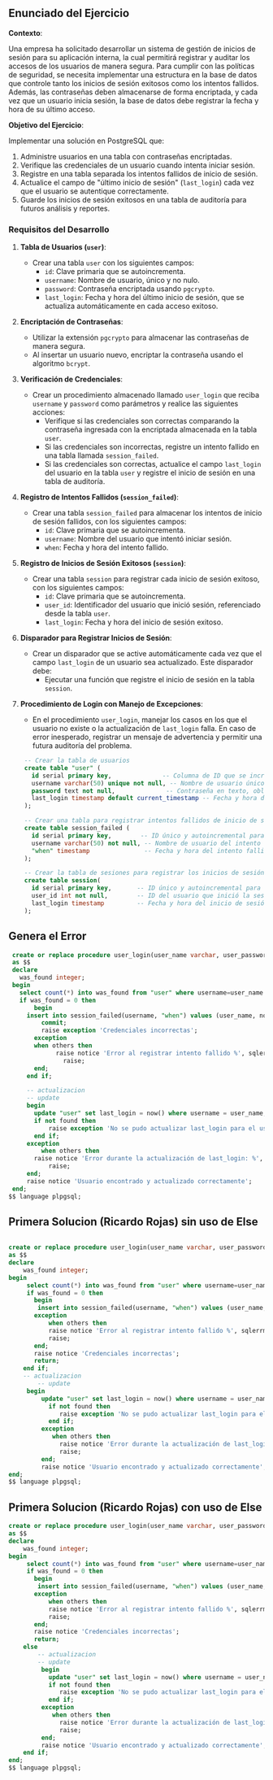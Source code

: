 ## Enunciado del Ejercicio

**Contexto**: 

Una empresa ha solicitado desarrollar un sistema de gestión de inicios de sesión para su aplicación interna, la cual permitirá registrar y auditar los accesos de los usuarios de manera segura. Para cumplir con las políticas de seguridad, se necesita implementar una estructura en la base de datos que controle tanto los inicios de sesión exitosos como los intentos fallidos. Además, las contraseñas deben almacenarse de forma encriptada, y cada vez que un usuario inicia sesión, la base de datos debe registrar la fecha y hora de su último acceso.

**Objetivo del Ejercicio**:

Implementar una solución en PostgreSQL que:
1. Administre usuarios en una tabla con contraseñas encriptadas.
2. Verifique las credenciales de un usuario cuando intenta iniciar sesión.
3. Registre en una tabla separada los intentos fallidos de inicio de sesión.
4. Actualice el campo de "último inicio de sesión" (`last_login`) cada vez que el usuario se autentique correctamente.
5. Guarde los inicios de sesión exitosos en una tabla de auditoría para futuros análisis y reportes.

### Requisitos del Desarrollo

1. **Tabla de Usuarios (`user`)**:
   - Crear una tabla `user` con los siguientes campos:
     - `id`: Clave primaria que se autoincrementa.
     - `username`: Nombre de usuario, único y no nulo.
     - `password`: Contraseña encriptada usando `pgcrypto`.
     - `last_login`: Fecha y hora del último inicio de sesión, que se actualiza automáticamente en cada acceso exitoso.

2. **Encriptación de Contraseñas**:
   - Utilizar la extensión `pgcrypto` para almacenar las contraseñas de manera segura.
   - Al insertar un usuario nuevo, encriptar la contraseña usando el algoritmo `bcrypt`.

3. **Verificación de Credenciales**:
   - Crear un procedimiento almacenado llamado `user_login` que reciba `username` y `password` como parámetros y realice las siguientes acciones:
     - Verifique si las credenciales son correctas comparando la contraseña ingresada con la encriptada almacenada en la tabla `user`.
     - Si las credenciales son incorrectas, registre un intento fallido en una tabla llamada `session_failed`.
     - Si las credenciales son correctas, actualice el campo `last_login` del usuario en la tabla `user` y registre el inicio de sesión en una tabla de auditoría.

4. **Registro de Intentos Fallidos (`session_failed`)**:
   - Crear una tabla `session_failed` para almacenar los intentos de inicio de sesión fallidos, con los siguientes campos:
     - `id`: Clave primaria que se autoincrementa.
     - `username`: Nombre del usuario que intentó iniciar sesión.
     - `when`: Fecha y hora del intento fallido.

5. **Registro de Inicios de Sesión Exitosos (`session`)**:
   - Crear una tabla `session` para registrar cada inicio de sesión exitoso, con los siguientes campos:
     - `id`: Clave primaria que se autoincrementa.
     - `user_id`: Identificador del usuario que inició sesión, referenciado desde la tabla `user`.
     - `last_login`: Fecha y hora del inicio de sesión exitoso.

6. **Disparador para Registrar Inicios de Sesión**:
   - Crear un disparador que se active automáticamente cada vez que el campo `last_login` de un usuario sea actualizado. Este disparador debe:
     - Ejecutar una función que registre el inicio de sesión en la tabla `session`.

7. **Procedimiento de Login con Manejo de Excepciones**:
   - En el procedimiento `user_login`, manejar los casos en los que el usuario no existe o la actualización de `last_login` falla. En caso de error inesperado, registrar un mensaje de advertencia y permitir una futura auditoría del problema.


   ```sql
    -- Crear la tabla de usuarios
    create table "user" (
      id serial primary key,              -- Columna de ID que se incrementa automáticamente y actúa como clave primaria
      username varchar(50) unique not null, -- Nombre de usuario único y obligatorio
      password text not null,              -- Contraseña en texto, obligatorio
      last_login timestamp default current_timestamp -- Fecha y hora del último inicio de sesión, con un valor predeterminado actual
    );

    -- Crear una tabla para registrar intentos fallidos de inicio de sesión
    create table session_failed (
      id serial primary key,        -- ID único y autoincremental para cada intento fallido
      username varchar(50) not null, -- Nombre de usuario del intento fallido, obligatorio
      "when" timestamp               -- Fecha y hora del intento fallido
    );

    -- Crear la tabla de sesiones para registrar los inicios de sesión exitosos
    create table session(
      id serial primary key,       -- ID único y autoincremental para cada sesión
      user_id int not null,        -- ID del usuario que inició la sesión
      last_login timestamp         -- Fecha y hora del inicio de sesión
    );
   ```

## Genera el Error
   ```sql
    create or replace procedure user_login(user_name varchar, user_password varchar)
    as $$
    declare 
      was_found integer;
    begin
      select count(*) into was_found from "user" where username=user_name and password = crypt(user_password, password);
      if was_found = 0 then
          begin
        insert into session_failed(username, "when") values (user_name, now());
            commit;
            raise exception 'Credenciales incorrectas';
          exception 
          when others then
                raise notice 'Error al registrar intento fallido %', sqlerrm;
                  raise;
          end;
        end if;

        -- actualizacion
        -- update
        begin
          update "user" set last_login = now() where username = user_name;
          if not found then
              raise exception 'No se pudo actualizar last_login para el usuario %', username;
          end if;
        exception
            when others then
          raise notice 'Error durante la actualización de last_login: %', sqlerrm;
              raise;
        end;
        raise notice 'Usuario encontrado y actualizado correctamente';
    end;
 $$ language plpgsql;
```

## Primera Solucion (Ricardo Rojas) sin uso de Else 

```sql

create or replace procedure user_login(user_name varchar, user_password varchar)
as $$
declare
	was_found integer;
begin
	 select count(*) into was_found from "user" where username=user_name and password = crypt(user_password, password);
	 if was_found = 0 then
       begin
		insert into session_failed(username, "when") values (user_name, now());
       exception
		   when others then
           raise notice 'Error al registrar intento fallido %', sqlerrm;
           raise;
       end;
       raise notice 'Credenciales incorrectas';
       return;
	end if;
    -- actualizacion
	    -- update
	 begin
	     update "user" set last_login = now() where username = user_name;
	       if not found then
	          raise exception 'No se pudo actualizar last_login para el usuario %', username;
	       end if;
	     exception
	        when others then
			  raise notice 'Error durante la actualización de last_login: %', sqlerrm;
	          raise;
	     end;
	     raise notice 'Usuario encontrado y actualizado correctamente';
end;
$$ language plpgsql;

```


## Primera Solucion (Ricardo Rojas) con uso de Else 

```sql
create or replace procedure user_login(user_name varchar, user_password varchar)
as $$
declare
	was_found integer;
begin
	 select count(*) into was_found from "user" where username=user_name and password = crypt(user_password, password);
	 if was_found = 0 then
       begin
		insert into session_failed(username, "when") values (user_name, now());
       exception
		   when others then
           raise notice 'Error al registrar intento fallido %', sqlerrm;
           raise;
       end;
       raise notice 'Credenciales incorrectas';
       return;
	else
	    -- actualizacion
	    -- update
	     begin
	       update "user" set last_login = now() where username = user_name;
	       if not found then
	          raise exception 'No se pudo actualizar last_login para el usuario %', username;
	       end if;
	     exception
	        when others then
			  raise notice 'Error durante la actualización de last_login: %', sqlerrm;
	          raise;
	     end;
	     raise notice 'Usuario encontrado y actualizado correctamente';
	end if;
end;
$$ language plpgsql;

```